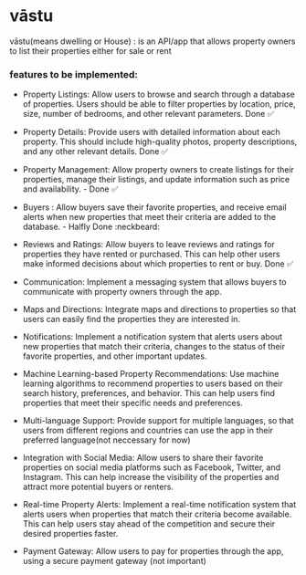 # vāstu

vāstu(means dwelling or House) : is an API/app that allows property owners to list their properties either for sale or rent

### features to be implemented:

- Property Listings: Allow users to browse and search through a database of properties. Users should be able to filter properties by location, price, size, number of bedrooms, and other relevant parameters. Done :white_check_mark:

- Property Details: Provide users with detailed information about each property. This should include high-quality photos, property descriptions, and any other relevant details. Done :white_check_mark:

- Property Management: Allow property owners to create listings for their properties, manage their listings, and update information such as price and availability. - Done :white_check_mark:


- Buyers : Allow buyers save their favorite properties, and receive email alerts when new properties that meet their criteria are added to the database. - Halfly Done :neckbeard:

- Reviews and Ratings: Allow buyers to leave reviews and ratings for properties they have rented or purchased. This can help other users make informed decisions about which properties to rent or buy. Done :white_check_mark:

- Communication: Implement a messaging system that allows buyers to communicate with property owners through the app.

- Maps and Directions: Integrate maps and directions to properties so that users can easily find the properties they are interested in.

- Notifications: Implement a notification system that alerts users about new properties that match their criteria, changes to the status of their favorite properties, and other important updates.

- Machine Learning-based Property Recommendations: Use machine learning algorithms to recommend properties to users based on their search history, preferences, and behavior. This can help users find properties that meet their specific needs and preferences.

- Multi-language Support: Provide support for multiple languages, so that users from different regions and countries can use the app in their preferred language(not neccessary for now)

- Integration with Social Media: Allow users to share their favorite properties on social media platforms such as Facebook, Twitter, and Instagram. This can help increase the visibility of the properties and attract more potential buyers or renters.

- Real-time Property Alerts: Implement a real-time notification system that alerts users when properties that match their criteria become available. This can help users stay ahead of the competition and secure their desired properties faster.

- Payment Gateway: Allow users to pay for properties through the app, using a secure payment gateway (not important)
